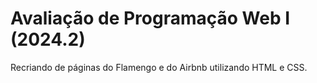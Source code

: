 # **Avaliação de Programação Web I (2024.2)**

Recriando de páginas do Flamengo e do Airbnb utilizando HTML e CSS.
